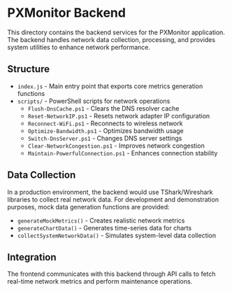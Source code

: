 
# PXMonitor Backend

This directory contains the backend services for the PXMonitor application. The backend handles network data collection, processing, and provides system utilities to enhance network performance.

## Structure

- `index.js` - Main entry point that exports core metrics generation functions
- `scripts/` - PowerShell scripts for network operations
  - `Flush-DnsCache.ps1` - Clears the DNS resolver cache
  - `Reset-NetworkIP.ps1` - Resets network adapter IP configuration
  - `Reconnect-WiFi.ps1` - Reconnects to wireless network
  - `Optimize-Bandwidth.ps1` - Optimizes bandwidth usage
  - `Switch-DnsServer.ps1` - Changes DNS server settings
  - `Clear-NetworkCongestion.ps1` - Improves network congestion
  - `Maintain-PowerfulConnection.ps1` - Enhances connection stability

## Data Collection

In a production environment, the backend would use TShark/Wireshark libraries to collect real network data. For development and demonstration purposes, mock data generation functions are provided:

- `generateMockMetrics()` - Creates realistic network metrics
- `generateChartData()` - Generates time-series data for charts
- `collectSystemNetworkData()` - Simulates system-level data collection

## Integration

The frontend communicates with this backend through API calls to fetch real-time network metrics and perform maintenance operations.
